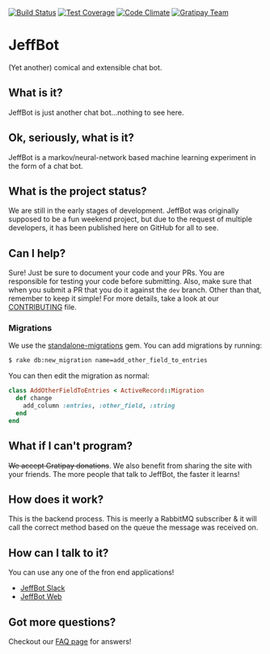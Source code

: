 [![Build Status](https://travis-ci.org/FreekingDean/JeffBot.svg?branch=master)](https://travis-ci.org/FreekingDean/JeffBot)
[![Test Coverage](https://codeclimate.com/github/FreekingDean/JeffBot/badges/coverage.svg)](https://codeclimate.com/github/FreekingDean/JeffBot/coverage)
[![Code Climate](https://codeclimate.com/github/FreekingDean/JeffBot/badges/gpa.svg)](https://codeclimate.com/github/FreekingDean/JeffBot)
[![Gratipay Team](https://img.shields.io/gratipay/team/JeffBot-AI.svg?maxAge=2592000?style=flat-square)](https://gratipay.com/JeffBot-AI/)

# JeffBot
(Yet another) comical and extensible chat bot.

## What is it?
JeffBot is just another chat bot...nothing to see here.

## Ok, seriously, what is it?
JeffBot is a markov/neural-network based machine learning experiment in the form of a chat bot.

## What is the project status?
We are still in the early stages of development. JeffBot was originally supposed to be a fun weekend project, but due to the request of multiple developers, it has been published here on GitHub for all to see.

## Can I help?
Sure! Just be sure to document your code and your PRs. You are responsible for testing your code before submitting. Also, make sure that when you submit a PR that you do it against the `dev` branch. Other than that, remember to keep it simple! For more details, take a look at our [CONTRIBUTING](https://github.com/ARMmaster17/JeffBot/blob/master/CONTRIBUTING.md) file.

### Migrations
We use the [standalone-migrations](https://github.com/thuss/standalone-migrations) gem. You can add migrations by running:
```bash
$ rake db:new_migration name=add_other_field_to_entries
```
You can then edit the migration as normal:
```ruby
class AddOtherFieldToEntries < ActiveRecord::Migration
  def change
    add_column :entries, :other_field, :string
  end
end
```

## What if I can't program?
~~We accept Gratipay donations~~. We also benefit from sharing the site with your friends. The more people that talk to JeffBot, the faster it learns!

## How does it work?
This is the backend process. This is meerly a RabbitMQ subscriber & it will call the correct method based on the queue the message was received on.

## How can I talk to it?
You can use any one of the fron end applications!

- [JeffBot Slack](https://github.com/FreekingDean/JeffBot-Slack)
- [JeffBot Web](https://github.com/FreekingDean/JeffBot-Web)

## Got more questions?
Checkout our [FAQ page](https://github.com/ARMmaster17/JeffBot/wiki/FAQ) for answers!
